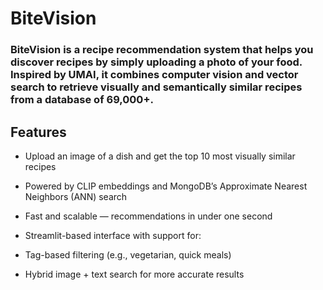 # BiteVision

### BiteVision is a recipe recommendation system that helps you discover recipes by simply uploading a photo of your food. Inspired by UMAI, it combines computer vision and vector search to retrieve visually and semantically similar recipes from a database of 69,000+.

## Features
- Upload an image of a dish and get the top 10 most visually similar recipes

- Powered by CLIP embeddings and MongoDB’s Approximate Nearest Neighbors (ANN) search

- Fast and scalable — recommendations in under one second

- Streamlit-based interface with support for:

- Tag-based filtering (e.g., vegetarian, quick meals)

- Hybrid image + text search for more accurate results
